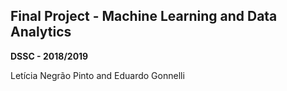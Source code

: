 
## Final Project - Machine Learning and Data Analytics

**DSSC - 2018/2019**

Letícia Negrão Pinto and Eduardo Gonnelli
